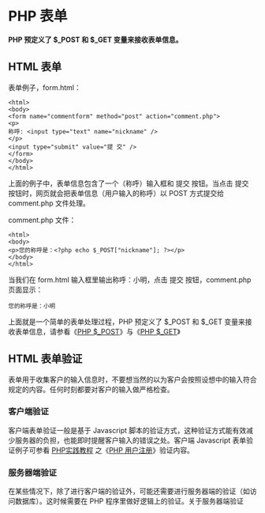 # PHP 表单

**PHP 预定义了 $_POST 和 $_GET 变量来接收表单信息。**

## HTML 表单

表单例子，form.html：

    
    
    <html>
    <body>
    <form name="commentform" method="post" action="comment.php">
    <p>
    称呼: <input type="text" name="nickname" />
    </p>
    <input type="submit" value="提 交" />
    </form>
    </body>
    </html>
    

上面的例子中，表单信息包含了一个（称呼）输入框和 提交 按钮。当点击 提交 按钮时，网页就会把表单信息（用户输入的称呼）以 POST 方式提交给
comment.php 文件处理。

comment.php 文件：

    
    
    <html>
    <body>
    <p>您的称呼是：<?php echo $_POST["nickname"]; ?></p>
    </body>
    </html>
    

当我们在 form.html 输入框里输出称呼：小明，点击 提交 按钮，comment.php 页面显示：

    
    
    您的称呼是：小明
    

上面就是一个简单的表单处理过程，PHP 预定义了 $_POST 和 $_GET 变量来接收表单信息，请参看《[PHP
$_POST](p-php_post.shtml)》与《[PHP $_GET](p-php_get.shtml)》

## HTML 表单验证

表单用于收集客户的输入信息时，不要想当然的以为客户会按照设想中的输入符合规定的内容。任何时刻都要对客户的输入做严格检查。

### 客户端验证

客户端表单验证一般是基于 Javascript 脚本的验证方式，这种验证方式能有效减少服务器的负担，也能即时提醒客户输入的错误之处。客户端
Javascript 表单验证例子可参看 [PHP实践教程](php-practice.shtml) 之《[PHP
用户注册](p-php_user_reg.shtml)》验证内容。

### 服务器端验证

在某些情况下，除了进行客户端的验证外，可能还需要进行服务器端的验证（如访问数据库）。这时候需要在 PHP
程序里做好逻辑上的验证。关于服务器端验证